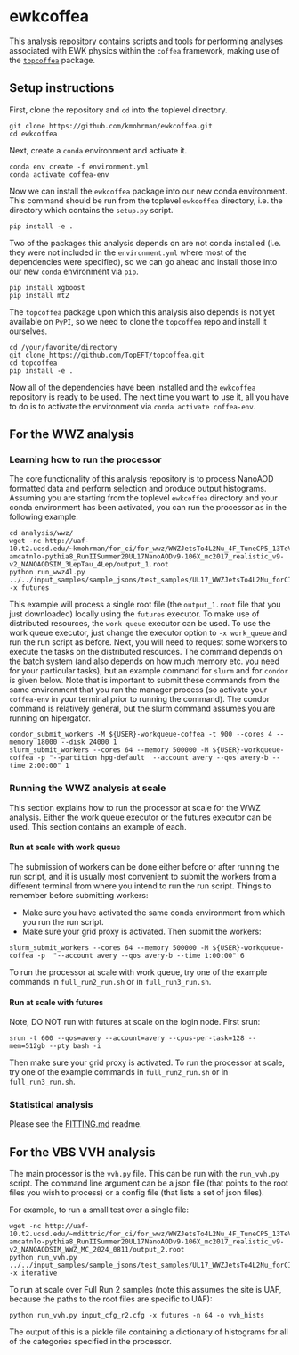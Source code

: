 # ewkcoffea
This analysis repository contains scripts and tools for performing analyses associated with EWK physics within the `coffea` framework, making use of the [`topcoffea`](https://github.com/TopEFT/topcoffea) package. 

## Setup instructions

First, clone the repository and `cd` into the toplevel directory. 
```
git clone https://github.com/kmohrman/ewkcoffea.git
cd ewkcoffea
```
Next, create a `conda` environment and activate it. 
```
conda env create -f environment.yml
conda activate coffea-env
```
Now we can install the `ewkcoffea` package into our new conda environment. This command should be run from the toplevel `ewkcoffea` directory, i.e. the directory which contains the `setup.py` script. 
```
pip install -e .
```
Two of the packages this analysis depends on are not conda installed (i.e. they were not included in the `environment.yml` where most of the dependencies were specified), so we can go ahead and install those into our new `conda` environment via `pip`. 
```
pip install xgboost
pip install mt2
```
The `topcoffea` package upon which this analysis also depends is not yet available on `PyPI`, so we need to clone the `topcoffea` repo and install it ourselves.
```
cd /your/favorite/directory
git clone https://github.com/TopEFT/topcoffea.git
cd topcoffea
pip install -e .  
```
Now all of the dependencies have been installed and the `ewkcoffea` repository is ready to be used. The next time you want to use it, all you have to do is to activate the environment via `conda activate coffea-env`. 

## For the WWZ analysis

### Learning how to run the processor 

The core functionality of this analysis repository is to process NanoAOD formatted data and perform selection and produce output histograms. Assuming you are starting from the toplevel `ewkcoffea` directory and your conda environment has been activated, you can run the processor as in the following example: 
```
cd analysis/wwz/
wget -nc http://uaf-10.t2.ucsd.edu/~kmohrman/for_ci/for_wwz/WWZJetsTo4L2Nu_4F_TuneCP5_13TeV-amcatnlo-pythia8_RunIISummer20UL17NanoAODv9-106X_mc2017_realistic_v9-v2_NANOAODSIM_3LepTau_4Lep/output_1.root
python run_wwz4l.py ../../input_samples/sample_jsons/test_samples/UL17_WWZJetsTo4L2Nu_forCI.json -x futures 
``` 
This example will process a single root file (the `output_1.root` file that you just downloaded) locally using the `futures` executor. To make use of distributed resources, the `work queue` executor can be used. To use the work queue executor, just change the executor option to  `-x work_queue` and run the run script as before. Next, you will need to request some workers to execute the tasks on the distributed resources. The command depends on the batch system (and also depends on how much memory etc. you need for your particular tasks), but an example command for  `slurm` and for `condor` is given below. Note that is important to submit these commands from the same environment that you ran the manager process (so activate your  `coffea-env` in your terminal prior to running the command). The condor command is relatively general, but the slurm command assumes you are running on hipergator.
```
condor_submit_workers -M ${USER}-workqueue-coffea -t 900 --cores 4 --memory 18000 --disk 24000 1
slurm_submit_workers --cores 64 --memory 500000 -M ${USER}-workqueue-coffea -p "--partition hpg-default  --account avery --qos avery-b --time 2:00:00" 1
```
### Running the WWZ analysis at scale

This section explains how to run the processor at scale for the WWZ analysis. Either the work queue executor or the futures executor can be used. This section contains an example of each. 

#### Run at scale with work queue
The submission of workers can be done either before or after running the run script, and it is usually most convenient to submit the workers from a different terminal from where you intend to run the run script. Things to remember before submitting workers:
* Make sure you have activated the same conda environment from which you run the run script. 
* Make sure your grid proxy is activated. 
Then submit the workers: 
```
slurm_submit_workers --cores 64 --memory 500000 -M ${USER}-workqueue-coffea -p  "--account avery --qos avery-b --time 1:00:00" 6
```
To run the processor at scale with work queue, try one of the example commands in `full_run2_run.sh` or in `full_run3_run.sh`. 


#### Run at scale with futures 
Note, DO NOT run with futures at scale on the login node. First srun:
```
srun -t 600 --qos=avery --account=avery --cpus-per-task=128 --mem=512gb --pty bash -i
```
Then make sure your grid proxy is activated. To run the processor at scale, try one of the example commands in `full_run2_run.sh` or in `full_run3_run.sh`. 

### Statistical analysis
Please see the [FITTING.md]() readme. 

## For the VBS VVH analysis

The main processor is the `vvh.py` file. This can be run with the `run_vvh.py` script. The command line argument can be a json file (that points to the root files you wish to process) or a config file (that lists a set of json files). 

For example, to run a small test over a single file:
```
wget -nc http://uaf-10.t2.ucsd.edu/~mdittric/for_ci/for_wwz/WWZJetsTo4L2Nu_4F_TuneCP5_13TeV-amcatnlo-pythia8_RunIISummer20UL17NanoAODv9-106X_mc2017_realistic_v9-v2_NANOAODSIM_WWZ_MC_2024_0811/output_2.root
python run_vvh.py ../../input_samples/sample_jsons/test_samples/UL17_WWZJetsTo4L2Nu_forCI.json -x iterative
```
To run at scale over Full Run 2 samples (note this assumes the site is UAF, because the paths to the root files are specific to UAF):
```
python run_vvh.py input_cfg_r2.cfg -x futures -n 64 -o vvh_hists
```
The output of this is a pickle file containing a dictionary of histograms for all of the categories specified in the processor. 
